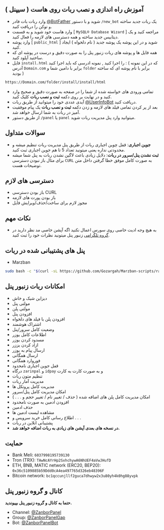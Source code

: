  ## آموزش راه اندازی و نصب ربات روی هاست ( سیپنل )
- وارد ربات بات فادر [@BotFather](https://t.me/BotFather) شوید و با دستور `/new_bot` یک ربات جدید ساخته و توکن را دریافت کنید.
- وارد هاست خود شوید و به قسمت [ `MySQL® Database Wizard` ] مراجعه کنید و یک دیتابیس جدید ساخته و همه دسترسی های لازمه را فعال کنید.
- وارد پوشه [ `public_html` ] شوید و در این پوشه یک پوشه جدید ( نام دلخواه ) ایجاد کنید.
- همه فایل ها و پوشه های ربات زنبور پنل را به صورت دقیق و درست در پوشه ای که ساختید آپلود کنید.
- فایل `install.html` را اجرا کنید , نمونه ادرسی که باید اجرا کنید : ( که در این نمونه آدرس `Domain.com` برابر با دامین شما و `folder` برابر با نام پوشه ای که ساخته بودید )
```bash
https://Domain.com/folder/install/install/html
```
- تمامی ورودی های خواسته شده از شما را در صفحه به صورت دقیق و صحیح وارد کنید و در نهایت بر روی دکمه **ثبت و نصب ربات** کلیک کنید.
- آیدی عددی خود را میتوانید از طریق ربات [@UserInfoBot](https://t.me/userinfobot) دریافت کنید.
- بعد از پر کردن تمامی فیلد های لازمه و زدن دکمه **ثبت و نصب ربات** یک پیام موفقیت آمیز در ربات به شما ارسال خواهد شد.
- از طریق دستور `/panel` یا `panel` میتوانید وارد پنل مدیریت ربات شوید.

## سوالات متداول
- **جوین اجباری**: قفل چوین اجباری ربات از طریق پنل مدیریت ربات تنظیم میشه و محدودتی نداره یعنی میتونید تعداد 5 تا هم جوین اجباری ثبت کنید.
- **ثبت نشدن پنل/سرور در ربات**: دلایل زیادی باعث لاگین نشدن ربات به پنل شما میشه برای مثال باز نبودن دسترسی `CURL` به صورت کامل موفق خطا گرفتن داخل متن توضیحات هست.

## دسترسی های لازم
- باز بودن دسترسی CURL
- باز بودن پورت های لازمه
- مجوز لازم برای ساخت/حذف/ویرایش فایل

## نکات مهم
- به هیچ وجه ادیت خاصی روی سورس اعمال نکنید اگه آپشن خاصی مد نظر دارید در [گروه تلگرامی](https://t.me/ZanborPanelGap) زنبور پنل میتونید نظرات خود را ثبت کنید.

## **پنل های پشتیبانی شده در ربات**
- Marzban
```bash
sudo bash -c "$(curl -sL https://github.com/Gozargah/Marzban-scripts/raw/master/marzban.sh)" @ install
```
## امکانات ربات زنبور پنل
- دیزاین شیک و خاش
- مولتی پنل
- مولتی پلن
- افزودن پنل
- افزودن پلن با فیلد های دلخواه
- اشتراک هوشمند
- وضعیت کامل سرور/پنل
- اطلاعات کامل یوزر
- مسدود کردن یوزر
- ازاد کردن یززر
- ارسال پیام به یوزر
- ارسال همگانی
- فوروارد همگانی
- قفل جوین اجباری نامحدود
- درگاه `zarinpal` و `idpay` و به صورت کارت به کارت
- تنظیم متون ربات
- مدیریت آمار ربات
- مدیریت کامل پروتکل ها
- امکان مدیریت کامل پنل/سرور
- امکان مدیریت کامل پلن های اضافه شده ( حذف / تغییر نام / تغییر حجم و . . . )
- افزودن ادمین به صورت نامحدود
- حذف ادمین
- مشاهده لیست ادمین ها
- اطلاع رسانی کامل خرید سرویس و . . .
- پشتیبانی انلاین در ربات
- **در نسخه های بعدی آپشن های زیادی به ربات اضافه خواهد شد.**

## حمایت
- Bank Meli: `6037998195739130`
- Tron (TRX): `TAwNcAYrHp2SxhchywA6NhUEF4aVwJHufD`
- ETH, BNB, MATIC network (ERC20, BEP20): `0x36c5109885b59Ddd0cA4ea497765d326eb48396F`
- Bitcoin network: `bc1qccunjllf2guca7dhwyw2x3u80yh4k0hg88yvpk`

## کانال و گروه زنبور پنل
**حتما به کانال و گروه زنبور پنل بپیوندید.**
- Channel: [@ZanborPanel](https://t.me/ZanborPanel)
- Group: [@ZanborPanelGap](https://t.me/ZanborPanelGap)
- Bot: [@ZanborPanelBot](https://t.me/ZanborPanelBot)
